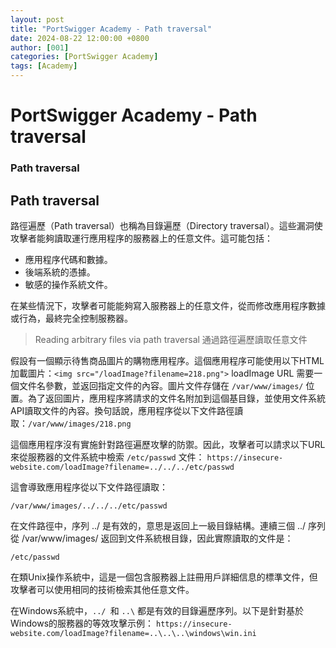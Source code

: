 ```yaml
---
layout: post
title: "PortSwigger Academy - Path traversal"
date: 2024-08-22 12:00:00 +0800
author: [001]
categories: [PortSwigger Academy]
tags: [Academy]
---
```



# PortSwigger Academy - Path traversal

### Path traversal
## Path traversal
路徑遍歷（Path traversal）也稱為目錄遍歷（Directory traversal）。這些漏洞使攻擊者能夠讀取運行應用程序的服務器上的任意文件。這可能包括：

* 應用程序代碼和數據。
* 後端系統的憑據。
* 敏感的操作系統文件。

在某些情況下，攻擊者可能能夠寫入服務器上的任意文件，從而修改應用程序數據或行為，最終完全控制服務器。

> Reading arbitrary files via path traversal
通過路徑遍歷讀取任意文件

假設有一個顯示待售商品圖片的購物應用程序。這個應用程序可能使用以下HTML加載圖片：`<img src="/loadImage?filename=218.png">`
loadImage URL 需要一個文件名參數，並返回指定文件的內容。圖片文件存儲在 `/var/www/images/` 位置。為了返回圖片，應用程序將請求的文件名附加到這個基目錄，並使用文件系統API讀取文件的內容。換句話說，應用程序從以下文件路徑讀取：`/var/www/images/218.png`

這個應用程序沒有實施針對路徑遍歷攻擊的防禦。因此，攻擊者可以請求以下URL來從服務器的文件系統中檢索 `/etc/passwd` 文件：
`https://insecure-website.com/loadImage?filename=../../../etc/passwd`

這會導致應用程序從以下文件路徑讀取：

```
/var/www/images/../../../etc/passwd
```

在文件路徑中，序列 ../ 是有效的，意思是返回上一級目錄結構。連續三個 ../ 序列從 /var/www/images/ 返回到文件系統根目錄，因此實際讀取的文件是：

```
/etc/passwd
```

在類Unix操作系統中，這是一個包含服務器上註冊用戶詳細信息的標準文件，但攻擊者可以使用相同的技術檢索其他任意文件。

在Windows系統中，`../ `和 `..\` 都是有效的目錄遍歷序列。以下是針對基於Windows的服務器的等效攻擊示例：
`https://insecure-website.com/loadImage?filename=..\..\..\windows\win.ini`







